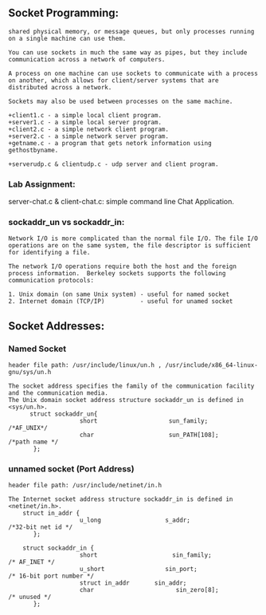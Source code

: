 ## Socket Programming:

	shared physical memory, or message queues, but only processes running on a single machine can use them.

	You can use sockets in much the same way as pipes, but they include communication across a network of computers. 

	A process on one machine can use sockets to communicate with a process on another, which allows for client/server systems that are distributed across a network.

	Sockets may also be used between processes on the same machine.

	+client1.c - a simple local client program.
	+server1.c - a simple local server program.
	+client2.c - a simple network client program.
	+server2.c - a simple network server program.
	+getname.c - a program that gets netork information using gethostbyname.

	+serverudp.c & clientudp.c - udp server and client program.

### Lab Assignment:

server-chat.c & client-chat.c: simple command line Chat Application.


### sockaddr_un vs sockaddr_in:

	Network I/O is more complicated than the normal file I/O. The file I/O operations are on the same system, the file descriptor is sufficient for identifying a file.  
	
	The network I/O operations require both the host and the foreign process information.  Berkeley sockets supports the following communication protocols:

	1. Unix domain (on same Unix system) - useful for named socket
	2. Internet domain (TCP/IP) 	     - useful for unamed socket


## Socket Addresses:

### Named Socket

	header file path: /usr/include/linux/un.h , /usr/include/x86_64-linux-gnu/sys/un.h

	The socket address specifies the family of the communication facility and the communication media.  
	The Unix domain socket address structure sockaddr_un is defined in <sys/un.h>.
          struct sockaddr_un{
                        short                    sun_family;                /*AF_UNIX*/
                        char                     sun_PATH[108];        /*path name */
           };

### unnamed socket (Port Address)

	header file path: /usr/include/netinet/in.h

	The Internet socket address structure sockaddr_in is defined in <netinet/in.h>.
        struct in_addr {
                        u_long                  s_addr;                        /*32-bit net id */
           };

        struct sockaddr_in {
                        short                     sin_family;                   /* AF_INET */
                        u_short                 sin_port;                       /* 16-bit port number */
                        struct in_addr       sin_addr;
                        char                       sin_zero[8];                  /* unused */
           };
